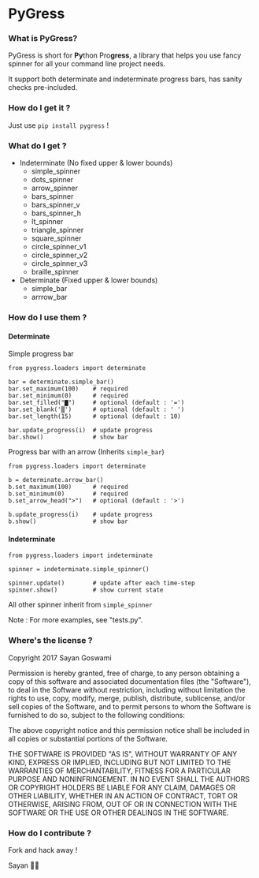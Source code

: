 # PyGress

### What is PyGress?

PyGress is short for **Py**thon Pro**gress**, a library that helps you use fancy spinner for all your command line project needs.

It support both determinate and indeterminate progress bars, has sanity checks pre-included.

### How do I get it ?

Just use `pip install pygress` !

### What do I get ?

- Indeterminate (No fixed upper & lower bounds)
    + simple_spinner
    + dots_spinner
    + arrow_spinner
    + bars_spinner
    + bars_spinner_v
    + bars_spinner_h
    + lt_spinner
    + triangle_spinner
    + square_spinner
    + circle_spinner_v1
    + circle_spinner_v2
    + circle_spinner_v3
    + braille_spinner
- Determinate (Fixed upper & lower bounds)
    + simple_bar
    + arrrow_bar

### How do I use them ?

#### Determinate

Simple progress bar

    from pygress.loaders import determinate
    
    bar = determinate.simple_bar() 
    bar.set_maximum(100)    # required
    bar.set_minimum(0)      # required
    bar.set_filled("▇")     # optional (default : '=')
    bar.set_blank('▒')      # optional (default : ' ')
    bar.set_length(15)      # optional (default : 10)
    
    bar.update_progress(i)  # update progress
    bar.show()              # show bar

Progress bar with an arrow (Inherits `simple_bar`)

    from pygress.loaders import determinate
    
    b = determinate.arrow_bar()
    b.set_maximum(100)      # required
    b.set_minimum(0)        # required
    b.set_arrow_head(">")   # optional (default : '>')
    
    b.update_progress(i)    # update progress
    b.show()                # show bar


#### Indeterminate

    from pygress.loaders import indeterminate

    spinner = indeterminate.simple_spinner()
    
    spinner.update()        # update after each time-step
    spinner.show()          # show current state

All other spinner inherit from `simple_spinner`

Note : For more examples, see "tests.py".


### Where's the license ?

Copyright 2017 Sayan Goswami

Permission is hereby granted, free of charge, to any person obtaining a copy of this software and associated documentation files (the "Software"), to deal in the Software without restriction, including without limitation the rights to use, copy, modify, merge, publish, distribute, sublicense, and/or sell copies of the Software, and to permit persons to whom the Software is furnished to do so, subject to the following conditions:

The above copyright notice and this permission notice shall be included in all copies or substantial portions of the Software.

THE SOFTWARE IS PROVIDED "AS IS", WITHOUT WARRANTY OF ANY KIND, EXPRESS OR IMPLIED, INCLUDING BUT NOT LIMITED TO THE WARRANTIES OF MERCHANTABILITY, FITNESS FOR A PARTICULAR PURPOSE AND NONINFRINGEMENT. IN NO EVENT SHALL THE AUTHORS OR COPYRIGHT HOLDERS BE LIABLE FOR ANY CLAIM, DAMAGES OR OTHER LIABILITY, WHETHER IN AN ACTION OF CONTRACT, TORT OR OTHERWISE, ARISING FROM, OUT OF OR IN CONNECTION WITH THE SOFTWARE OR THE USE OR OTHER DEALINGS IN THE SOFTWARE.


### How do I contribute ?

Fork and hack away !



Sayan   ✌🏼


